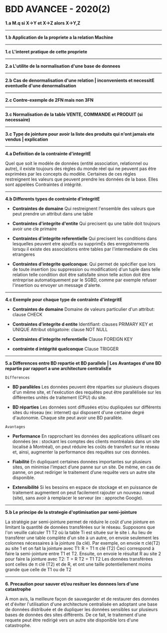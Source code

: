 # BDD AVANCEE - 2020(2)

**1.a M.q si X->Y et X->Z alors X->Y,Z**

---

**1.b Application de la propriete a la relation Machine**

---

**1.c L'interet pratique de cette propriete**

---

**2.a L'utilite de la normalisation d'une base de donnees**

---

**2.b Cas de denormalisation d'une relation | inconvenients et necessitE eventuelle d'une denormalisation**

---

**2.c Contre-exemple de 2FN mais non 3FN**

---

**3.c Normalisation de la table VENTE, COMMANDE et PRODUIT (si necessaire)**

---

**3.c Type de jointure pour avoir la liste des produits qui n'ont jamais ete vendus | explication**

---

**4.a Definition de la contrainte d'integritE**

Quel que soit le modèle de données (entité association, relationnel ou autre), il existe toujours des règles du monde réel qui ne peuvent pas être exprimées par les concepts du modèle. Certaines de ces règles restreignent les valeurs que peuvent prendre les données de la base. Elles sont appelées Contraintes d intégrité.

---

**4.b Differents types de contrainte d'integritE**

- **Contraintes de domaine** 
Qui restreignent l'ensemble des valeurs que peut prendre un attribut dans une table 
  
- **Contraintes d'integrite d'entite**
Qui precisent qu une table doit toujours avoir une cle primaire 
  
- **Contraintes d'integrite referentielle**
Qui precisent les conditions dans lesquelles peuvent etre ajoutEs ou supprimEs des enregistrements lorsqu il existe des associations entre tables par l'intermediaire de cles etrangeres
  
- **Contraintes d'integrite quelconque**: 
Qui permet de spécifier que lors de toute insertion (ou suppression ou modification) d'un tuple dans telle relation telle condition doit être satisfaite sinon telle action doit être entreprise automatiquement par le SGBD, comme par exemple refuser l'insertion ou envoyer un message d'alerte.

---

**4.c Exemple pour chaque type de contrainte d'integritE**

- **Contraintes de domaine**
Domaine de valeurs particulier d'un attribut: clause CHECK 

- **Contraintes d'integrite d entite**
Identifiant: clauses PRIMARY KEY et UNIQUE 
Attribut obligatoire: clause NOT NULL 

- **Contraintes d'integrite referentielle**
Clause FOREIGN KEY

- **contrainte d intégrité quelconque**
Clause TRIGGER

---

**5.a Differences entre BD repartie et BD parallele | Les Avantages d'une BD repartie par rapport a une architecture centralisEe**

`Differences`

- **BD parallèles**
Les données peuvent être réparties sur plusieurs disques d'un même site, et l'exécution des requêtes peut être parallélisée sur les différentes unités de traitement (CPU) du site.
 
- **BD réparties**
Les données sont diffusées et/ou dupliquées sur différents sites du réseau (ex: internet) qui disposent d'une certaine degré d'autonomie. Chaque site peut avoir une BD parallèle.

`Avantages`

- **Performance** 
En rapprochant les données des applications utilisant ces données (ex : stockant les comptes des clients montréalais dans un site localisé à Montréal), on peut réduire les coûts de transfert sur le réseau et, ainsi, augmenter la performance des requêtes sur ces données. 

- **Fiabilité**
En dupliquant certaines données importantes sur plusieurs sites, on minimise l’impact d’une panne sur un site. De même, en cas de panne, on peut rediriger le traitement d’une requête vers un autre site disponible. 

- **Extensibilité**
Si les besoins en espace de stockage et en puissance de traitement augmentent on peut facilement rajouter un nouveau nœud (site), sans avoir à remplacer le serveur (ex : approche Google).

---

**5.b Le principe de la strategie d'optimisation par semi-jointure**

La stratégie par semi-jointure permet de réduire le coût d'une jointure en limitant la quantité de données transférées sur le réseau. Supposons que l'on veuille calculer T1 T2 où la table Ti est située sur le site i. Au lieu de transférer une table complète d'un site à un autre, on envoie seulement les colonnes nécessaires à la jointure (la clé). Par exemple, on envoie π clé(T2) au site 1 et on fait la jointure avec T1: R = T1 π clé (T2) Ceci correspond à faire la semi-jointure entre T1 et T2. Ensuite, on envoie le résultat R au site 2 pour faire la jointure avec T2: T = R T2 = T1 T2 Les données transférées sont celles de π clé (T2) et de R, et ont une taille potentiellement moins grande que celle de T1 ou de T2

---

**6. Precaution pour sauver et/ou resituer les donnees lors d'une catastrophe**

À mon avis, la meilleure façon de sauvegarder et de restaurer des données et d'éviter l'utilisation d'une architecture centralisée en adoptant une base de données distribuée et de dupliquer les données sensibles sur plusieurs bases de données des sites différents. De ce fait, le traitement d'une requete peut être redirigé vers un autre site disponible lors d'une catastrophe.